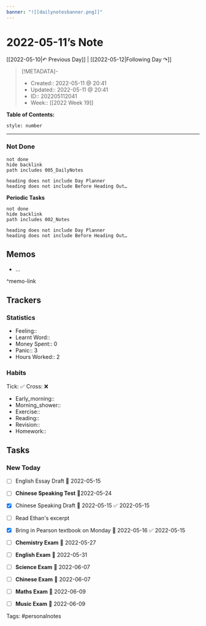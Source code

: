 ```yaml
---
banner: "![[dailynotesbanner.png]]"
---
```


# 2022-05-11’s Note

[[2022-05-10|↶ Previous Day]] | [[2022-05-12|Following Day ↷]]

> [!METADATA]-
> - Created:: 2022-05-11 @ 20:41
> - Updated:: 2022-05-11 @ 20:41
> - ID:: 202205112041
> - Week:: [[2022 Week 19]]

**Table of Contents:**
```toc
style: number
```

___
### Not Done
```tasks
not done
hide backlink
path includes 005_DailyNotes

heading does not include Day Planner
heading does not include Before Heading Out…
```
**Periodic Tasks**
```tasks
not done
hide backlink
path includes 002_Notes

heading does not include Day Planner
heading does not include Before Heading Out…
```
## Memos
- …

^memo-link

## Trackers
### Statistics
- Feeling:: 
- Learnt Word:: 
- Money Spent:: 0
- Panic:: 3
- Hours Worked:: 2

### Habits

Tick: ✅ Cross: ❌

- Early_morning:: 
- Morning_shower:: 
- Exercise:: 
- Reading:: 
- Revision:: 
- Homework::

## Tasks
### New Today
- [ ] English Essay Draft 📅 2022-05-15
- [ ] **Chinese Speaking Test** 📅2022-05-24
- [x] Chinese Speaking Draft 📅 2022-05-15 ✅ 2022-05-15
- [ ] Read Ethan's excerpt 
- [x] Bring in Pearson textbook on Monday 📅 2022-05-16 ✅ 2022-05-15
- [ ] **Chemistry Exam** 📅 2022-05-27
- [ ] **English Exam** 📅 2022-05-31
- [ ] **Science Exam** 📅 2022-06-07
- [ ] **Chinese Exam** 📅 2022-06-07
- [ ] **Maths Exam** 📅 2022-06-09
- [ ] **Music Exam** 📅 2022-06-09



Tags: #personalnotes 